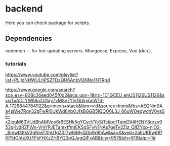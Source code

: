 # backend

Here you can check package for scripts.

## Dependencies

nodemon -- for hot-updating servers. Mongoose, Express, Vue  (duh.).

### tutorials

https://www.youtube.com/playlist?list=PLIjdNHWULhPSZFDzQU6AnbVQNNo1NTRpd

https://www.google.com/search?sca_esv=808c36eed045f0d2&sca_upv=1&rlz=1C1GCEU_enUS1126US1126&sxsrf=ADLYWII8u2U1qy7vMSy7YIgNUkybnW1d-A:1726844784922&q=mevn+stack&tbm=vid&source=lnms&fbs=AEQNm0Aa4sjWe7Rqy32pFwRj0UkWd8nbOJfsBGGB5IQQO6L3J_86uWOeqwdnV0yaSF-x2jogM63VUdBhAMVqo6r6ESHk5gYCycVYeSiTstipcfTqmDX4HENY8qrzy053qKvdRZFWn-VmYPJETamxffmtEKSqSFyN1NAs7geTy2Zjz_QIIZYxp-nlO2-_BmwI3ttsV3gNreTXhU1gZ0r7wI6MyQGb9r9hAw&sa=X&ved=2ahUKEwjf8fKP5tGIAxXUFFkFHXzZH6YQ0pQJegQIFxAB&biw=957&bih=918&dpr=1#
